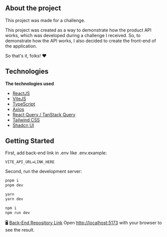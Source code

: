 ## About the project

This project was made for a challenge.

This project was created as a way to demonstrate how the product API works, which was developed during a challenge I received.
So, to demonstrate how the API works, I also decided to create the front-end of the application.

So that's it, folks! ❤️

## Technologies

<strong>The technologies used</strong>
- [ReactJS](https://react.dev/)
- [ViteJS](https://vite.dev/)
- [TypeScript](typescriptlang.org/)
- [Axios](https://axios-http.com)
- [React Query / TanStack Query](https://tanstack.com)
- [Tailwind CSS](https://tailwindcss.com)
- [Shadcn UI](https://ui.shadcn.com)

## Getting Started

First, add back-end link in .env like .env.example:

```
VITE_API_URL=LINK_HERE
```

Second, run the development server:

```bash
pnpm i
pnpm dev
```

```bash
yarn
yarn dev
```

```bash
npm i
npm run dev
```

🖥️ [Back-End Repository Link](https://github.com/brunoaalexandree/blzproducts-test-back)
Open [http://localhost:5173](http://localhost:5173) with your browser to see the result.
